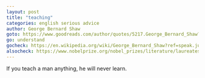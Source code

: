 ```yaml
---
layout: post
title: "teaching"
categories: english serious advice
author: George Bernard Shaw
goto: https://www.goodreads.com/author/quotes/5217.George_Bernard_Shaw?ref=speak.junglestar.org
go: understand
gocheck: https://en.wikipedia.org/wiki/George_Bernard_Shaw?ref=speak.junglestar.org
alsocheck: https://www.nobelprize.org/nobel_prizes/literature/laureates/1925/shaw-bio.html?ref=speak.junglestar.org
---
```


If you teach a man anything, he will never learn.
